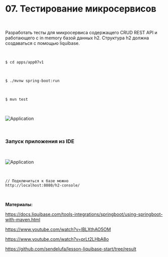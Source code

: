 # 07. Тестирование микросервисов

<br/>

Разработать тесты для микросервиса содержащего CRUD REST API и работающего с in memory базой данных h2. Структура h2 должна создаваться с помощью liquibase.


<br/>

```
$ cd apps/app07v1
```

<br/>


```
$ ./mvnw spring-boot:run
```



<br/>


```
$ mvn test
```

<br/>

![Application](/img/app07-pic02.gif?raw=true)


<br/>


### Запуск приложения из IDE


<br/>

![Application](/img/app07-pic01.gif?raw=true)



<br/>

```
// Подключиться к базе можно  
http://localhost:8080/h2-console/
```

<br/>

**Материалы:**


https://docs.liquibase.com/tools-integrations/springboot/using-springboot-with-maven.html

https://www.youtube.com/watch?v=lBLXthAO5OM

https://www.youtube.com/watch?v=prLt2LHbA8o

https://github.com/sendelufa/lesson-liquibase-start/tree/result
